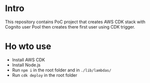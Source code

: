 # Intro

This repository contains PoC project that creates AWS CDK stack with Cognito user Pool then creates 
there first user using CDK trigger.

# Ho wto use

* Install AWS CDK
* Install Node.js
* Run `npm i` in the root folder and in `./lib/lambdas/`
* Run `cdk deploy` in the root folder
